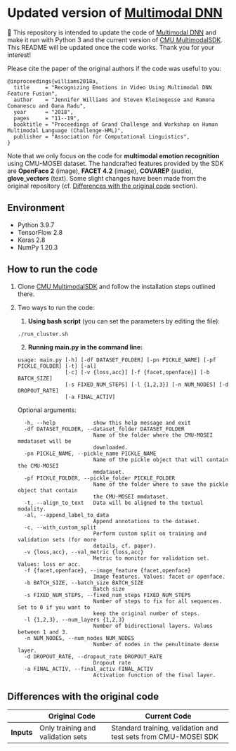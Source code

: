 # Updated version of [Multimodal DNN](https://github.com/rhoposit/MultimodalDNN)

:dart: This repository is intended to update the code of [Multimodal DNN](https://github.com/rhoposit/MultimodalDNN) and make 
it run with Python 3 and the current version of [CMU MultimodalSDK](https://github.com/A2Zadeh/CMU-MultimodalSDK). 
This README will be updated once the code works. Thank you for your interest!

[//]: # (Paper: [Recognizing Emotions in Video Using Multimodal DNN Feature Fusion]&#40;http://www.aclweb.org/anthology/W18-3302&#41;)

Please cite the paper of the original authors if the code was useful to you:
```
@inproceedings{williams2018a,
  title     = "Recognizing Emotions in Video Using Multimodal DNN Feature Fusion",
  author    = "Jennifer Williams and Steven Kleinegesse and Ramona Comanescu and Oana Radu",
  year      = "2018",
  pages     = "11--19",
  booktitle = "Proceedings of Grand Challenge and Workshop on Human Multimodal Language (Challenge-HML)",
  publisher = "Association for Computational Linguistics",
}
```

Note that we only focus on the code for **multimodal emotion recognition** using CMU-MOSEI dataset. The handcrafted 
features provided by the SDK are **OpenFace 2** (image), **FACET 4.2** (image), **COVAREP** (audio), 
**glove_vectors** (text). Some slight changes have been made from the original repository 
(cf. [Differences with the original code](#Differences-with-the-original-code) section).

## Environment
- Python 3.9.7
- TensorFlow 2.8
- Keras 2.8
- NumPy 1.20.3

## How to run the code
1. Clone [CMU MultimodalSDK](https://github.com/A2Zadeh/CMU-MultimodalSDK) and follow the installation steps outlined there.
2. Two ways to run the code:

   1. **Using bash script** (you can set the parameters by editing the file):
   
    ```commandline
    ./run_cluster.sh
    ```
    

   2. **Running main.py in the command line:**

    ```commandline
    usage: main.py [-h] [-df DATASET_FOLDER] [-pn PICKLE_NAME] [-pf PICKLE_FOLDER] [-t] [-al]
                   [-c] [-v {loss,acc}] [-f {facet,openface}] [-b BATCH_SIZE]
                   [-s FIXED_NUM_STEPS] [-l {1,2,3}] [-n NUM_NODES] [-d DROPOUT_RATE]
                   [-a FINAL_ACTIV]
    ```
    
    Optional arguments:
    
    ```commandline
      -h, --help            show this help message and exit
      -df DATASET_FOLDER, --dataset_folder DATASET_FOLDER
                            Name of the folder where the CMU-MOSEI mmdataset will be
                            downloaded.
      -pn PICKLE_NAME, --pickle_name PICKLE_NAME
                            Name of the pickle object that will contain the CMU-MOSEI
                            mmdataset.
      -pf PICKLE_FOLDER, --pickle_folder PICKLE_FOLDER
                            Name of the folder where to save the pickle object that contain
                            the CMU-MOSEI mmdataset.
      -t, --align_to_text   Data will be aligned to the textual modality.
      -al, --append_label_to_data
                            Append annotations to the dataset.
      -c, --with_custom_split
                            Perform custom split on training and validation sets (for more
                            details, cf. paper).
      -v {loss,acc}, --val_metric {loss,acc}
                            Metric to monitor for validation set. Values: loss or acc.
      -f {facet,openface}, --image_feature {facet,openface}
                            Image features. Values: facet or openface.
      -b BATCH_SIZE, --batch_size BATCH_SIZE
                            Batch size
      -s FIXED_NUM_STEPS, --fixed_num_steps FIXED_NUM_STEPS
                            Number of steps to fix for all sequences. Set to 0 if you want to
                            keep the original number of steps.
      -l {1,2,3}, --num_layers {1,2,3}
                            Number of bidirectional layers. Values between 1 and 3.
      -n NUM_NODES, --num_nodes NUM_NODES
                            Number of nodes in the penultimate dense layer.
      -d DROPOUT_RATE, --dropout_rate DROPOUT_RATE
                            Dropout rate
      -a FINAL_ACTIV, --final_activ FINAL_ACTIV
                            Activation function of the final layer.

    ```


## Differences with the original code


|            | Original Code                     | Current Code                                                   |
|------------|-----------------------------------|----------------------------------------------------------------|
| **Inputs** | Only training and validation sets | Standard training, validation and test sets from CMU-MOSEI SDK |


